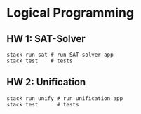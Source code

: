 # Logical Programming

## HW 1: SAT-Solver
    stack run sat # run SAT-solver app
    stack test    # tests

## HW 2: Unification
    stack run unify # run unification app
    stack test      # tests

 

